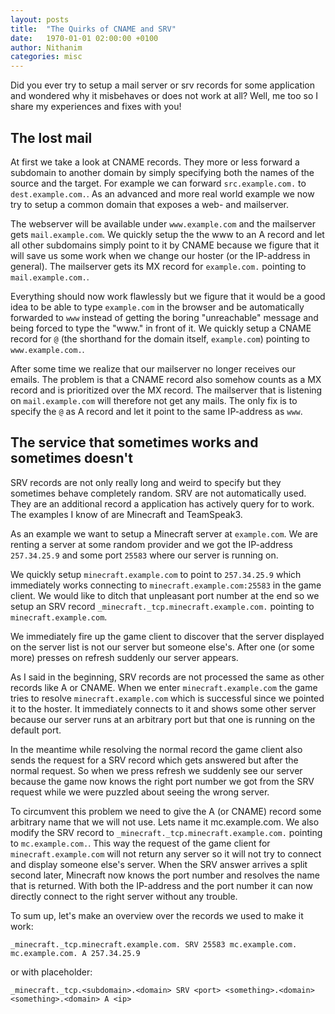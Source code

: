 ```yaml
---
layout: posts
title:  "The Quirks of CNAME and SRV"
date:   1970-01-01 02:00:00 +0100
author: Nithanim
categories: misc 
---
```


Did you ever try to setup a mail server or srv records for some application and wondered why it misbehaves or does not work at all? Well, me too so I share my experiences and fixes with you!

## The lost mail
At first we take a look at CNAME records.
They more or less forward a subdomain to another domain by simply specifying both the names of the source and the target. For example we can forward `src.example.com.` to `dest.example.com.`.
As an advanced and more real world example we now try to setup a common domain that exposes a web- and mailserver.

The webserver will be available under `www.example.com` and the mailserver gets `mail.example.com`.
We quickly setup the the www to an A record and let all other subdomains simply point to it by CNAME because we figure that it will save us some work when we change our hoster (or the IP-address in general).
The mailserver gets its MX record for `example.com.` pointing to `mail.example.com.`.

Everything should now work flawlessly but we figure that it would be a good idea to be able to type `example.com` in the browser and be automatically forwarded to `www` instead of getting the boring "unreachable" message and being forced to type the "www." in front of it.
We quickly setup a CNAME record for `@` (the shorthand for the domain itself, `example.com`) pointing to `www.example.com.`.

After some time we realize that our mailserver no longer receives our emails.
The problem is that a CNAME record also somehow counts as a MX record and is prioritized over the MX record.
The mailserver that is listening on `mail.example.com` will therefore not get any mails.
The only fix is to specify the `@` as A record and let it point to the same IP-address as `www`.

## The service that sometimes works and sometimes doesn't

SRV records are not only really long and weird to specify but they sometimes behave completely random.
SRV are not automatically used.
They are an additional record a application has actively query for to work. The examples I know of are Minecraft and TeamSpeak3.

As an example we want to setup a Minecraft server at `example.com`.
We are renting a server at some random provider and we got the IP-address `257.34.25.9` and some port `25583` where our server is running on.

We quickly setup `minecraft.example.com` to point to `257.34.25.9` which immediately works connecting to `minecraft.example.com:25583` in the game client.
We would like to ditch that unpleasant port number at the end so we setup an SRV record `_minecraft._tcp.minecraft.example.com.` pointing to `minecraft.example.com`.

We immediately fire up the game client to discover that the server displayed on the server list is not our server but someone else's.
After one (or some more) presses on refresh suddenly our server appears.

As I said in the beginning, SRV records are not processed the same as other records like A or CNAME.
When we enter `minecraft.example.com` the game tries to resolve `minecraft.example.com` which is successful since we pointed it to the hoster.
It immediately connects to it and shows some other server because our server runs at an arbitrary port but that one is running on the default port.

In the meantime while resolving the normal record the game client also sends the request for a SRV record which gets answered but after the normal request.
So when we press refresh we suddenly see our server because the game now knows the right port number we got from the SRV request while we were puzzled about seeing the wrong server.

To circumvent this problem we need to give the A (or CNAME) record some arbitrary name that we will not use.
Lets name it mc.example.com. We also modify the SRV record to `_minecraft._tcp.minecraft.example.com.` pointing to `mc.example.com.`.
This way the request of the game client for `minecraft.example.com` will not return any server so it will not try to connect and display someone else's server.
When the SRV answer arrives a split second later, Minecraft now knows the port number and resolves the name that is returned.
With both the IP-address and the port number it can now directly connect to the right server without any trouble.

To sum up, let's make an overview over the records we used to make it work:
```
_minecraft._tcp.minecraft.example.com. SRV 25583 mc.example.com.
mc.example.com. A 257.34.25.9
```
or with placeholder:
```
_minecraft._tcp.<subdomain>.<domain> SRV <port> <something>.<domain>
<something>.<domain> A <ip>
```
